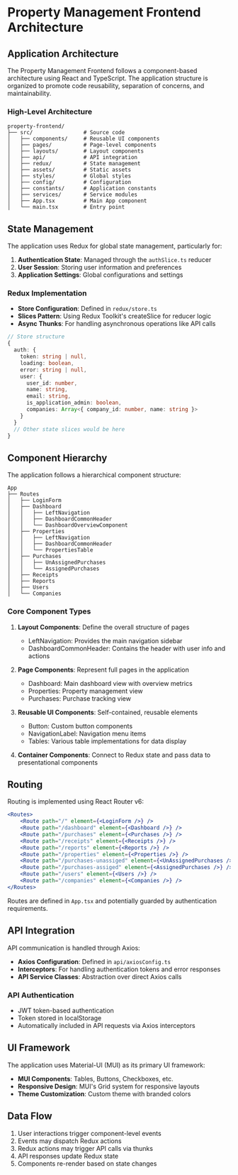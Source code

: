 # Property Management Frontend Architecture

## Application Architecture

The Property Management Frontend follows a component-based architecture using React and TypeScript. The application structure is organized to promote code reusability, separation of concerns, and maintainability.

### High-Level Architecture

```
property-frontend/
├── src/                # Source code
│   ├── components/     # Reusable UI components
│   ├── pages/          # Page-level components
│   ├── layouts/        # Layout components
│   ├── api/            # API integration
│   ├── redux/          # State management
│   ├── assets/         # Static assets
│   ├── styles/         # Global styles
│   ├── config/         # Configuration
│   ├── constants/      # Application constants
│   ├── services/       # Service modules
│   ├── App.tsx         # Main App component
│   └── main.tsx        # Entry point
```

## State Management

The application uses Redux for global state management, particularly for:

1. **Authentication State**: Managed through the `authSlice.ts` reducer
2. **User Session**: Storing user information and preferences
3. **Application Settings**: Global configurations and settings

### Redux Implementation

- **Store Configuration**: Defined in `redux/store.ts`
- **Slices Pattern**: Using Redux Toolkit's createSlice for reducer logic
- **Async Thunks**: For handling asynchronous operations like API calls

```typescript
// Store structure
{
  auth: {
    token: string | null,
    loading: boolean,
    error: string | null,
    user: {
      user_id: number,
      name: string,
      email: string,
      is_application_admin: boolean,
      companies: Array<{ company_id: number, name: string }>
    }
  }
  // Other state slices would be here
}
```

## Component Hierarchy

The application follows a hierarchical component structure:

```
App
├── Routes
│   ├── LoginForm
│   ├── Dashboard
│   │   ├── LeftNavigation
│   │   ├── DashboardCommonHeader
│   │   └── DashboardOverviewComponent
│   ├── Properties
│   │   ├── LeftNavigation
│   │   ├── DashboardCommonHeader
│   │   └── PropertiesTable
│   ├── Purchases
│   │   ├── UnAssignedPurchases
│   │   └── AssignedPurchases
│   ├── Receipts
│   ├── Reports
│   ├── Users
│   └── Companies
```

### Core Component Types

1. **Layout Components**: Define the overall structure of pages
   - LeftNavigation: Provides the main navigation sidebar
   - DashboardCommonHeader: Contains the header with user info and actions

2. **Page Components**: Represent full pages in the application
   - Dashboard: Main dashboard view with overview metrics
   - Properties: Property management view
   - Purchases: Purchase tracking view

3. **Reusable UI Components**: Self-contained, reusable elements
   - Button: Custom button components
   - NavigationLabel: Navigation menu items
   - Tables: Various table implementations for data display

4. **Container Components**: Connect to Redux state and pass data to presentational components

## Routing

Routing is implemented using React Router v6:

```jsx
<Routes>
    <Route path="/" element={<LoginForm />} />
    <Route path="/dashboard" element={<Dashboard />} />
    <Route path="/purchases" element={<Purchases />} />
    <Route path="/receipts" element={<Receipts />} />
    <Route path="/reports" element={<Reports />} />
    <Route path="/properties" element={<Properties />} />
    <Route path="/purchases-unassiged" element={<UnAssignedPurchases />} />
    <Route path="/purchases-assiged" element={<AssignedPurchases />} />
    <Route path="/users" element={<Users />} />
    <Route path="/companies" element={<Companies />} />
</Routes>
```

Routes are defined in `App.tsx` and potentially guarded by authentication requirements.

## API Integration

API communication is handled through Axios:

- **Axios Configuration**: Defined in `api/axiosConfig.ts`
- **Interceptors**: For handling authentication tokens and error responses
- **API Service Classes**: Abstraction over direct Axios calls

### API Authentication

- JWT token-based authentication
- Token stored in localStorage
- Automatically included in API requests via Axios interceptors

## UI Framework

The application uses Material-UI (MUI) as its primary UI framework:

- **MUI Components**: Tables, Buttons, Checkboxes, etc.
- **Responsive Design**: MUI's Grid system for responsive layouts
- **Theme Customization**: Custom theme with branded colors

## Data Flow

1. User interactions trigger component-level events
2. Events may dispatch Redux actions
3. Redux actions may trigger API calls via thunks
4. API responses update Redux state
5. Components re-render based on state changes